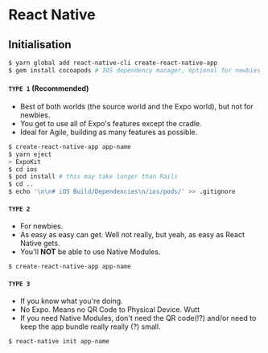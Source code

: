 # React Native

## Initialisation

```BASH
$ yarn global add react-native-cli create-react-native-app
$ gem install cocoapods # IOS dependency manager, optional for newbies
```

#### `TYPE 1` (Recommended)

- Best of both worlds (the source world and the Expo world), but not for newbies.
- You get to use all of Expo's features except the cradle.
- Ideal for Agile, building as many features as possible.

```bash
$ create-react-native-app app-name
$ yarn eject
> ExpoKit
$ cd ios
$ pod install # this may take longer than Rails
$ cd ..
$ echo '\n\n# iOS Build/Dependencies\n/ios/pods/' >> .gitignore
```

#### `TYPE 2`

- For newbies.
- As easy as easy can get. Well not really, but yeah, as easy as React Native gets.
- You'll **NOT** be able to use Native Modules.

```bash
$ create-react-native-app app-name
```

#### `TYPE 3`

- If you know what you're doing.
- No Expo. Means no QR Code to Physical Device. Wutt
- If you need Native Modules, don't need the QR code(!?) and/or need to keep the app bundle really really (?) small.

```bash
$ react-native init app-name
```



